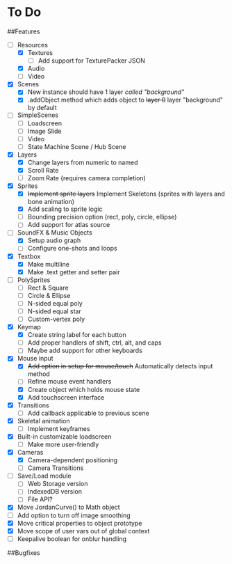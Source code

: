 # To Do

##Features
- [ ] Resources
  - [X] Textures
    - [ ] Add support for TexturePacker JSON
  - [X] Audio
  - [ ] Video
- [X] Scenes
  - [X] New instance should have 1 layer *called "background"*
  - [X] .addObject method which adds object to ~~layer 0~~ layer "background" by default
- [ ] SimpleScenes
  - [ ] Loadscreen
  - [ ] Image Slide
  - [ ] Video
  - [ ] State Machine Scene / Hub Scene
- [X] Layers
  - [X] Change layers from numeric to named
  - [X] Scroll Rate
  - [ ] Zoom Rate {requires camera completion)
- [X] Sprites
  - [X] ~~Implement sprite layers~~ Implement Skeletons (sprites with layers and bone animation)
  - [X] Add scaling to sprite logic
  - [ ] Bounding precision option (rect, poly, circle, ellipse)
  - [ ] Add support for atlas source
- [ ] SoundFX & Music Objects
  - [X] Setup audio graph
  - [ ] Configure one-shots and loops
- [X] Textbox
  - [X] Make multiline
  - [X] Make .text getter and setter pair
- [ ] PolySprites
  - [ ] Rect & Square
  - [ ] Circle & Ellipse
  - [ ] N-sided equal poly
  - [ ] N-sided equal star
  - [ ] Custom-vertex poly
- [X] Keymap
  - [X] Create string label for each button
  - [ ] Add proper handlers of shift, ctrl, alt, and caps
  - [ ] Maybe add support for other keyboards
- [X] Mouse input
  - [X] ~~Add option in setup for mouse/touch~~ Automatically detects input method
  - [ ] Refine mouse event handlers
  - [X] Create object which holds mouse state
  - [X] Add touchscreen interface
- [X] Transitions
  - [ ] Add callback applicable to previous scene
- [X] Skeletal animation
  - [ ] Implement keyframes
- [X] Built-in customizable loadscreen
  - [ ] Make more user-friendly
- [X] Cameras
  - [X] Camera-dependent positioning
  - [ ] Camera Transitions
- [ ] Save/Load module
  - [ ] Web Storage version
  - [ ] IndexedDB version
  - [ ] File API?
- [X] Move JordanCurve() to Math object
- [ ] Add option to turn off image smoothing
- [X] Move critical properties to object prototype
- [X] Move scope of user vars out of global context
- [ ] Keepalive boolean for onblur handling

##Bugfixes
